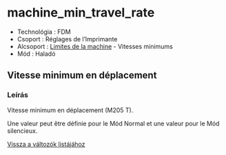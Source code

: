 # machine\_min\_travel\_rate

* Technológia : FDM
* Csoport : Réglages de l’Imprimante
* Alcsoport : [Limites de la machine](../../beallitasok/printer_settings.md#limites-de-la-machine) - Vitesses minimums
* Mód : Haladó

## Vitesse minimum en déplacement

### Leírás

Vitesse minimum en déplacement \(M205 T\).

Une valeur peut être définie pour le Mód Normal et une valeur pour le Mód silencieux.

[Vissza a változók listájához](../../variable_list)

